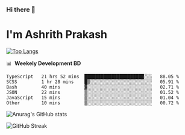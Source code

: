 ### Hi there 👋
# I'm Ashrith Prakash

[![Top Langs](https://github-readme-stats.vercel.app/api/top-langs/?username=xxcheckmatexx&count_private=true&include_all_commits=true&show_icons=true&line_height=20&title_color=FFFFFF&icon_color=FFFFFF&text_color=FFFFFF&bg_color=0D1117&langs_count=8)](https://github.com/anuraghazra/github-readme-stats)

📊 &nbsp;**Weekely Development BD**

<!--START_SECTION:waka-->

```text
TypeScript   21 hrs 52 mins  ██████████████████████░░░   88.05 %
SCSS         1 hr 28 mins    █▒░░░░░░░░░░░░░░░░░░░░░░░   05.91 %
Bash         40 mins         ▓░░░░░░░░░░░░░░░░░░░░░░░░   02.71 %
JSON         22 mins         ▒░░░░░░░░░░░░░░░░░░░░░░░░   01.52 %
JavaScript   15 mins         ▒░░░░░░░░░░░░░░░░░░░░░░░░   01.04 %
Other        10 mins         ▒░░░░░░░░░░░░░░░░░░░░░░░░   00.72 %
```

<!--END_SECTION:waka-->

![Anurag's GitHub stats](https://github-readme-stats.vercel.app/api?username=xxcheckmatexx&count_private=true&show_icons=true&theme=merko)  

![GitHub Streak](http://github-readme-streak-stats.herokuapp.com?user=xxcheckmatexx&theme=merko&hide_border=true&date_format=M%20j%5B%2C%20Y%5D&fire=DD0E0B)
<br/>
